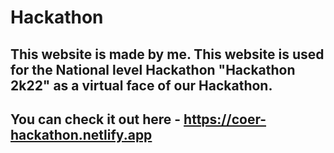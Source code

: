 # Hackathon
## This website is made by me. This website is used for the National level Hackathon "Hackathon 2k22" as a virtual face of our Hackathon.
## You can check it out here - https://coer-hackathon.netlify.app

